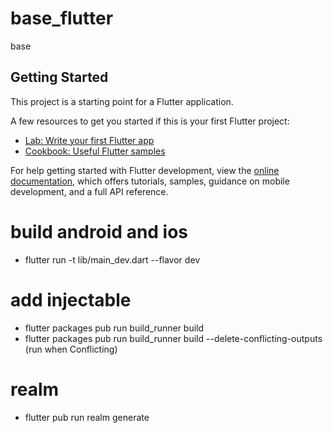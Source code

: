 # base_flutter

base

## Getting Started

This project is a starting point for a Flutter application.

A few resources to get you started if this is your first Flutter project:

- [Lab: Write your first Flutter app](https://docs.flutter.dev/get-started/codelab)
- [Cookbook: Useful Flutter samples](https://docs.flutter.dev/cookbook)

For help getting started with Flutter development, view the
[online documentation](https://docs.flutter.dev/), which offers tutorials,
samples, guidance on mobile development, and a full API reference.

# build android and ios
- flutter run -t lib/main_dev.dart --flavor dev

# add injectable
- flutter packages pub run build_runner build
- flutter packages pub run build_runner build --delete-conflicting-outputs (run when Conflicting)

# realm
- flutter pub run realm generate
